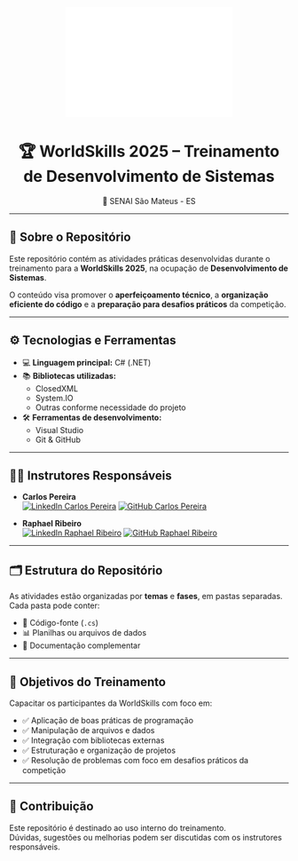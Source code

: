 <p align="center">
  <img src="WS_Logo_White_RGB.png" alt="WorldSkills Logo" width="300"/>
</p>

<h1 align="center">🏆 WorldSkills 2025 – Treinamento de Desenvolvimento de Sistemas</h1>
<p align="center">📍 SENAI São Mateus - ES</p>

---

## 📂 Sobre o Repositório

Este repositório contém as atividades práticas desenvolvidas durante o treinamento para a **WorldSkills 2025**, na ocupação de **Desenvolvimento de Sistemas**.

O conteúdo visa promover o **aperfeiçoamento técnico**, a **organização eficiente do código** e a **preparação para desafios práticos** da competição.

---

## ⚙️ Tecnologias e Ferramentas

- 💻 **Linguagem principal:** C# (.NET)  
- 📚 **Bibliotecas utilizadas:**  
  - ClosedXML  
  - System.IO  
  - Outras conforme necessidade do projeto  
- 🛠️ **Ferramentas de desenvolvimento:**  
  - Visual Studio  
  - Git & GitHub  

---

## 👨‍🏫 Instrutores Responsáveis

- **Carlos Pereira**  
[![LinkedIn Carlos Pereira](https://img.shields.io/badge/LinkedIn-Carlos%20Pereira-0077B5?style=for-the-badge&logo=linkedin&logoColor=white)](https://www.linkedin.com/in/carlos-pereira-link-aqui)
[![GitHub Carlos Pereira](https://img.shields.io/badge/GitHub-Carlos%20Pereira-000?style=for-the-badge&logo=github&logoColor=white)](https://github.com/capssantos)

- **Raphael Ribeiro**  
[![LinkedIn Raphael Ribeiro](https://img.shields.io/badge/LinkedIn-Raphael%20Ribeiro-0077B5?style=for-the-badge&logo=linkedin&logoColor=white)](https://www.linkedin.com/in/raphaelsouzaribeiro/)
[![GitHub Raphael Ribeiro](https://img.shields.io/badge/GitHub-Raphael%20Ribeiro-000?style=for-the-badge&logo=github&logoColor=white)](https://github.com/raphaelsouzaribeiro)


---

## 🗂️ Estrutura do Repositório

As atividades estão organizadas por **temas** e **fases**, em pastas separadas. Cada pasta pode conter:

- 🧩 Código-fonte (`.cs`)  
- 📊 Planilhas ou arquivos de dados  
- 📝 Documentação complementar  

---

## 🎯 Objetivos do Treinamento

Capacitar os participantes da WorldSkills com foco em:

- ✅ Aplicação de boas práticas de programação  
- ✅ Manipulação de arquivos e dados  
- ✅ Integração com bibliotecas externas  
- ✅ Estruturação e organização de projetos  
- ✅ Resolução de problemas com foco em desafios práticos da competição  

---

## 🤝 Contribuição

Este repositório é destinado ao uso interno do treinamento.  
Dúvidas, sugestões ou melhorias podem ser discutidas com os instrutores responsáveis.
